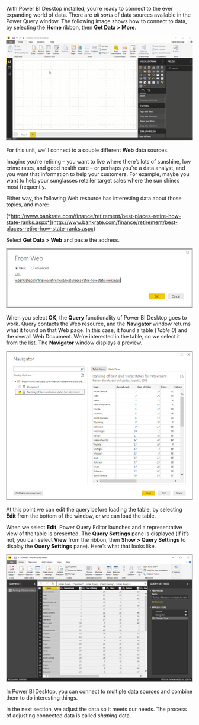 With Power BI Desktop installed, you’re ready to connect to the ever expanding world of data. There are *all sorts* of data sources available in the Power Query window. The following image shows how to connect to data, by selecting the **Home** ribbon, then **Get Data > More**.

![Get data](../media/TC-DesktopIntro.gif)

For this unit, we'll connect to a couple different **Web** data sources.

Imagine you’re retiring – you want to live where there’s lots of sunshine, low crime rates, and good health care – or perhaps you’re a data analyst, and you want that information to help your customers. For example, maybe you want to help your sunglasses retailer target sales where the sun shines most frequently.

Either way, the following Web resource has interesting data about those topics, and more:

[*http://www.bankrate.com/finance/retirement/best-places-retire-how-state-ranks.aspx*](http://www.bankrate.com/finance/retirement/best-places-retire-how-state-ranks.aspx)

Select **Get Data > Web** and paste the address.

![Connect to Web data](../media/pbid-getdata_01.jpg)

When you select **OK**, the **Query** functionality of Power BI Desktop goes to work. Query contacts the Web resource, and the **Navigator** window returns what it found on that Web page. In this case, it found a table (*Table 0*) and the overall Web Document. We’re interested in the table, so we select it from the list. The **Navigator** window displays a preview.

![The Navigator window](../media/pbid-getdata_02.jpg)

At this point we can edit the query before loading the table, by selecting **Edit** from the bottom of the window, or we can load the table.

When we select **Edit**, Power Query Editor launches and a representative view of the table is presented. The **Query Settings** pane is displayed (if it’s not, you can select **View** from the ribbon, then **Show > Query Settings** to display the **Query Settings** pane). Here’s what that looks like.

![Power Query Editor window](../media/pbid-getdata_03.jpg)

In Power BI Desktop, you can connect to multiple data sources and combine them to do interesting things. 

In the next section, we adjust the data so it meets our needs. The process of adjusting connected data is called *shaping* data.